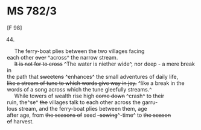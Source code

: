 # MS 782/3

[F 98]

44.

&nbsp;&nbsp;&nbsp;&nbsp;&nbsp;The ferry-boat plies between the two villages facing \
each other ~~over~~ ^across^ the narrow stream. \
&nbsp;&nbsp;&nbsp;&nbsp;&nbsp;~~It is not for to cross~~ ^The water is niether wide^, nor deep - a mere break in \
the path that ~~sweetens~~ ^enhances^ the small adventures of daily life, \
~~like a stream of tune to which words give way in joy.~~ ^like a break in the words of a song across which the tune gleefully streams.^ \
&nbsp;&nbsp;&nbsp;&nbsp;&nbsp;While towers of wealth rise high ~~come down~~ ^crash^ to their \
ruin, the^se^ ~~the~~ villages talk to each other across the garru- \
lous stream, and the ferry-boat plies between them, age \
after age, from ~~the seasons of~~ seed ~~-sowing~~^-time^ to ~~the season~~ \
~~of~~ harvest.
